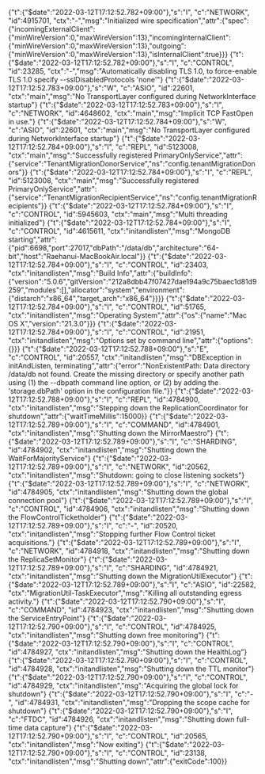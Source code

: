 {"t":{"$date":"2022-03-12T17:12:52.782+09:00"},"s":"I",  "c":"NETWORK",  "id":4915701, "ctx":"-","msg":"Initialized wire specification","attr":{"spec":{"incomingExternalClient":{"minWireVersion":0,"maxWireVersion":13},"incomingInternalClient":{"minWireVersion":0,"maxWireVersion":13},"outgoing":{"minWireVersion":0,"maxWireVersion":13},"isInternalClient":true}}}
{"t":{"$date":"2022-03-12T17:12:52.782+09:00"},"s":"I",  "c":"CONTROL",  "id":23285,   "ctx":"-","msg":"Automatically disabling TLS 1.0, to force-enable TLS 1.0 specify --sslDisabledProtocols 'none'"}
{"t":{"$date":"2022-03-12T17:12:52.783+09:00"},"s":"W",  "c":"ASIO",     "id":22601,   "ctx":"main","msg":"No TransportLayer configured during NetworkInterface startup"}
{"t":{"$date":"2022-03-12T17:12:52.783+09:00"},"s":"I",  "c":"NETWORK",  "id":4648602, "ctx":"main","msg":"Implicit TCP FastOpen in use."}
{"t":{"$date":"2022-03-12T17:12:52.784+09:00"},"s":"W",  "c":"ASIO",     "id":22601,   "ctx":"main","msg":"No TransportLayer configured during NetworkInterface startup"}
{"t":{"$date":"2022-03-12T17:12:52.784+09:00"},"s":"I",  "c":"REPL",     "id":5123008, "ctx":"main","msg":"Successfully registered PrimaryOnlyService","attr":{"service":"TenantMigrationDonorService","ns":"config.tenantMigrationDonors"}}
{"t":{"$date":"2022-03-12T17:12:52.784+09:00"},"s":"I",  "c":"REPL",     "id":5123008, "ctx":"main","msg":"Successfully registered PrimaryOnlyService","attr":{"service":"TenantMigrationRecipientService","ns":"config.tenantMigrationRecipients"}}
{"t":{"$date":"2022-03-12T17:12:52.784+09:00"},"s":"I",  "c":"CONTROL",  "id":5945603, "ctx":"main","msg":"Multi threading initialized"}
{"t":{"$date":"2022-03-12T17:12:52.784+09:00"},"s":"I",  "c":"CONTROL",  "id":4615611, "ctx":"initandlisten","msg":"MongoDB starting","attr":{"pid":6698,"port":27017,"dbPath":"/data/db","architecture":"64-bit","host":"Raehanui-MacBookAir.local"}}
{"t":{"$date":"2022-03-12T17:12:52.784+09:00"},"s":"I",  "c":"CONTROL",  "id":23403,   "ctx":"initandlisten","msg":"Build Info","attr":{"buildInfo":{"version":"5.0.6","gitVersion":"212a8dbb47f07427dae194a9c75baec1d81d9259","modules":[],"allocator":"system","environment":{"distarch":"x86_64","target_arch":"x86_64"}}}}
{"t":{"$date":"2022-03-12T17:12:52.784+09:00"},"s":"I",  "c":"CONTROL",  "id":51765,   "ctx":"initandlisten","msg":"Operating System","attr":{"os":{"name":"Mac OS X","version":"21.3.0"}}}
{"t":{"$date":"2022-03-12T17:12:52.784+09:00"},"s":"I",  "c":"CONTROL",  "id":21951,   "ctx":"initandlisten","msg":"Options set by command line","attr":{"options":{}}}
{"t":{"$date":"2022-03-12T17:12:52.788+09:00"},"s":"E",  "c":"CONTROL",  "id":20557,   "ctx":"initandlisten","msg":"DBException in initAndListen, terminating","attr":{"error":"NonExistentPath: Data directory /data/db not found. Create the missing directory or specify another path using (1) the --dbpath command line option, or (2) by adding the 'storage.dbPath' option in the configuration file."}}
{"t":{"$date":"2022-03-12T17:12:52.788+09:00"},"s":"I",  "c":"REPL",     "id":4784900, "ctx":"initandlisten","msg":"Stepping down the ReplicationCoordinator for shutdown","attr":{"waitTimeMillis":15000}}
{"t":{"$date":"2022-03-12T17:12:52.789+09:00"},"s":"I",  "c":"COMMAND",  "id":4784901, "ctx":"initandlisten","msg":"Shutting down the MirrorMaestro"}
{"t":{"$date":"2022-03-12T17:12:52.789+09:00"},"s":"I",  "c":"SHARDING", "id":4784902, "ctx":"initandlisten","msg":"Shutting down the WaitForMajorityService"}
{"t":{"$date":"2022-03-12T17:12:52.789+09:00"},"s":"I",  "c":"NETWORK",  "id":20562,   "ctx":"initandlisten","msg":"Shutdown: going to close listening sockets"}
{"t":{"$date":"2022-03-12T17:12:52.789+09:00"},"s":"I",  "c":"NETWORK",  "id":4784905, "ctx":"initandlisten","msg":"Shutting down the global connection pool"}
{"t":{"$date":"2022-03-12T17:12:52.789+09:00"},"s":"I",  "c":"CONTROL",  "id":4784906, "ctx":"initandlisten","msg":"Shutting down the FlowControlTicketholder"}
{"t":{"$date":"2022-03-12T17:12:52.789+09:00"},"s":"I",  "c":"-",        "id":20520,   "ctx":"initandlisten","msg":"Stopping further Flow Control ticket acquisitions."}
{"t":{"$date":"2022-03-12T17:12:52.789+09:00"},"s":"I",  "c":"NETWORK",  "id":4784918, "ctx":"initandlisten","msg":"Shutting down the ReplicaSetMonitor"}
{"t":{"$date":"2022-03-12T17:12:52.789+09:00"},"s":"I",  "c":"SHARDING", "id":4784921, "ctx":"initandlisten","msg":"Shutting down the MigrationUtilExecutor"}
{"t":{"$date":"2022-03-12T17:12:52.789+09:00"},"s":"I",  "c":"ASIO",     "id":22582,   "ctx":"MigrationUtil-TaskExecutor","msg":"Killing all outstanding egress activity."}
{"t":{"$date":"2022-03-12T17:12:52.790+09:00"},"s":"I",  "c":"COMMAND",  "id":4784923, "ctx":"initandlisten","msg":"Shutting down the ServiceEntryPoint"}
{"t":{"$date":"2022-03-12T17:12:52.790+09:00"},"s":"I",  "c":"CONTROL",  "id":4784925, "ctx":"initandlisten","msg":"Shutting down free monitoring"}
{"t":{"$date":"2022-03-12T17:12:52.790+09:00"},"s":"I",  "c":"CONTROL",  "id":4784927, "ctx":"initandlisten","msg":"Shutting down the HealthLog"}
{"t":{"$date":"2022-03-12T17:12:52.790+09:00"},"s":"I",  "c":"CONTROL",  "id":4784928, "ctx":"initandlisten","msg":"Shutting down the TTL monitor"}
{"t":{"$date":"2022-03-12T17:12:52.790+09:00"},"s":"I",  "c":"CONTROL",  "id":4784929, "ctx":"initandlisten","msg":"Acquiring the global lock for shutdown"}
{"t":{"$date":"2022-03-12T17:12:52.790+09:00"},"s":"I",  "c":"-",        "id":4784931, "ctx":"initandlisten","msg":"Dropping the scope cache for shutdown"}
{"t":{"$date":"2022-03-12T17:12:52.790+09:00"},"s":"I",  "c":"FTDC",     "id":4784926, "ctx":"initandlisten","msg":"Shutting down full-time data capture"}
{"t":{"$date":"2022-03-12T17:12:52.790+09:00"},"s":"I",  "c":"CONTROL",  "id":20565,   "ctx":"initandlisten","msg":"Now exiting"}
{"t":{"$date":"2022-03-12T17:12:52.790+09:00"},"s":"I",  "c":"CONTROL",  "id":23138,   "ctx":"initandlisten","msg":"Shutting down","attr":{"exitCode":100}}
